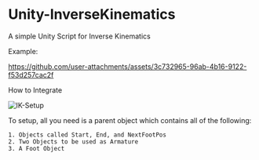 # Unity-InverseKinematics
A simple Unity Script for Inverse Kinematics

Example:

https://github.com/user-attachments/assets/3c732965-96ab-4b16-9122-f53d257cac2f

How to Integrate

![IK-Setup](https://github.com/user-attachments/assets/d0501775-7c75-4ddc-bcfb-0cf7da949e6f)

To setup, all you need is a parent object which contains all of the following:

	1. Objects called Start, End, and NextFootPos
	2. Two Objects to be used as Armature
	3. A Foot Object
